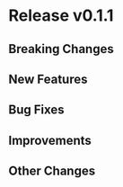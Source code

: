 # Release v0.1.1

## Breaking Changes

## New Features

## Bug Fixes

## Improvements

## Other Changes
